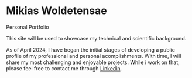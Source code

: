 # Mikias Woldetensae
Personal Portfolio

This site will be used to showcase my technical and scientific background. 

As of April 2024, I have began the initial stages of developing a public profile of my professional and personal acomplishments. 
With time, I will share my most challenging and enjoyable projects. 
While i work on that, please feel free to contact me through [Linkedin](https://www.linkedin.com/in/mikiashwt/). 
